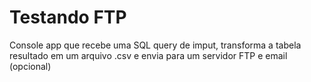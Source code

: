 # Testando FTP
Console app que recebe uma SQL query de imput, transforma a tabela resultado em um arquivo .csv e envia para um servidor FTP e email (opcional)